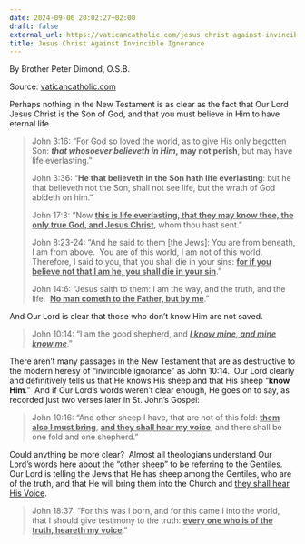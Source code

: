 ```yaml
---
date: 2024-09-06 20:02:27+02:00
draft: false
external_url: https://vaticancatholic.com/jesus-christ-against-invincible-ignorance/
title: Jesus Christ Against Invincible Ignorance
---
```





By Brother Peter Dimond, O.S.B.

Source: [vaticancatholic.com](https://vaticancatholic.com/jesus-christ-against-invincible-ignorance/)

<p>Perhaps nothing in the New Testament is as clear as the fact that Our Lord Jesus Christ is the Son of God, and that you must believe in Him to have eternal life.</p>
<blockquote>
<p>John 3:16: “For God so loved the world, as to give His only begotten Son: <strong><em>that whosoever believeth in Him</em>, may not perish</strong>, but may have life everlasting.”</p>
<p>John 3:36: “<strong>He that believeth in the Son hath life everlasting</strong>: but he that believeth not the Son, shall not see life, but the wrath of God abideth on him.”</p>
<p>John 17:3: “Now <strong><u>this is life everlasting, that they may know thee, the only true God, and Jesus Christ</u></strong>, whom thou hast sent.”</p>
<p>John 8:23-24: “And he said to them [the Jews]: You are from beneath, I am from above.  You are of this world, I am not of this world.  Therefore, I said to you, that you shall die in your sins: <strong><u>for if you believe not that I am he, you shall die in your sin</u></strong>.”</p>
<p>John 14:6: “Jesus saith to them: I am the way, and the truth, and the life.  <strong><u>No man cometh to the Father, but by me</u></strong>.”</p>
</blockquote>
<p>And Our Lord is clear that those who don’t know Him are not saved.</p>
<blockquote>
<p>John 10:14: “I am the good shepherd, and <strong><em><u>I know mine, and mine know me</u></em></strong>.”</p>
</blockquote>
<p>There aren’t many passages in the New Testament that are as destructive to the modern heresy of “invincible ignorance” as John 10:14.  Our Lord clearly and definitively tells us that He knows His sheep and that His sheep “<strong>know Him</strong>.”  And if Our Lord’s words weren’t clear enough, He goes on to say, as recorded just two verses later in St. John’s Gospel:</p>
<blockquote>
<p>John 10:16: “And other sheep I have, that are not of this fold: <strong><u>them also I must bring</u></strong>, <strong><u>and they shall hear my voice</u></strong>, and there shall be one fold and one shepherd.”</p>
</blockquote>
<p>Could anything be more clear?  Almost all theologians understand Our Lord’s words here about the “other sheep” to be referring to the Gentiles.  Our Lord is telling the Jews that He has sheep among the Gentiles, who are of the truth, and that He will bring them into the Church and <u>they shall hear His Voice</u>.</p>
<blockquote>
<p class="MsoNormal">John 18:37: “For this was I born, and for this came I into the world, that I should give testimony to the truth: <strong><u>every one who is of the truth, heareth my voice</u></strong>.” </p>
</blockquote>
</div>
